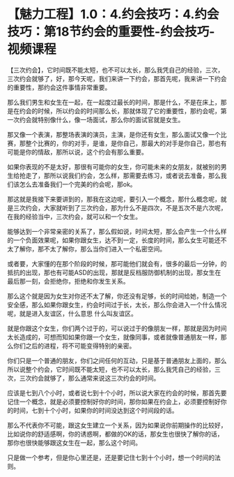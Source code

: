 # 【魅力工程】1.0：4.约会技巧：4.约会技巧：第18节约会的重要性-约会技巧-视频课程

【三次约会】，它时间既不能太短，也不可以太长，那么我凭自己的经验，三次，三次约会就够了，好，那今天呢，我们来讲一下约会，那首先呢，我来讲一下约会的重要性，那约会这件事情非常重要。

那么我们男生和女生在一起，在一起度过最长的时间，那是什么，不是在床上，那是在约会的时候，所以约会的时间那么长，那就体现了它的重要性，那约会呢，第一次约会就特别像什么，像一场面试，那么你的面试官就是女生。

那又像一个表演，那整场表演的演员，主演，是你还有女生，那么面试又像一个比赛，那整个比赛的，你的对手，是谁，是你自己，那最大的对手是你自己，那也有可能是你的情敌，那所以说，这个约会有那么重要。

如果你表现的不是太好，那很有可能你的女生，你可能未来的女朋友，就被别的男生给抢走了，那所以说我们约会，怎么样，那需要去练习，或者说去准备，那么我们该怎么去准备我们一个完美的约会呢，那ok。

那这就是我接下来要讲到的，那我在这边呢，要引入一个概念，那什么概念呢，就是三次约会，大家就听到了三次约会，那为什么不是四次，不是五次不是六次呢，在我的经验当中，三次约会，就可以和一个女生。

能够达到一个非常亲密的关系了，那么假如说，时间太短，那么会产生一个什么样的一个负面效果呢，如果你跟女生，达不到一定，长度的时间，那么女生可能还不太了解你，那不太了解你，那么当你们进入一个私密空间。

或者要，大家懂的在那个阶段的时候，那可能他们就会有，很多的最后一分钟，的抵抗的出现，那也有可能ASD的出现，那就是反档服防御机制的出现，那女生在最后那一刻，会拒绝你，拒绝和你发生关系。

那么这个就是因为女生对你还不太了解，你还没有足够，长的时间给她，制造一个安全感，那么如果你跟女生，约会时间过于长，太长，那么你会进入一个什么情况呢，就是进入友谊区，什么意思 什么叫友谊区。

就是你跟这个女生，你们两个过于的，可以说过于的像朋友一样，那就是因为时间太长造成的，可想而知如果你跟一个女生，就像同事，或者就像普通朋友一样，那么你们之后的进程，将不可能变得特别的亲密。

你们只是一个普通的朋友，你们之间任何的互动，只是基于普通朋友上面的，那么所以说整个约会，它时间既不能太短，也不可以太长，那么我凭自己的经验，三次，三次约会就够了，那么通常来说这三次约会的时间。

应该是七到八个小时，或者说七到十个小时，所以说大家在约会的时候，那首先要记住一个概念，就是必须要控制好你的时间，那你如果在约会上，必须要控制好你的时间，七到十个小时，如果你的时间没达到这个时间段的话。

那么不代表你不可能，跟这女生建立一个关系，因为如果说你前期操作的比较好，比如说你的舒适感啊，你的诱惑啊，都做的OK的话，那女生也很快了解你的话，那你也很快能够跟这女生在一起，那么这个时间。

只是做一个参考，但是你心里还是，还是要记住七到十个小时，想一个时间的法则。